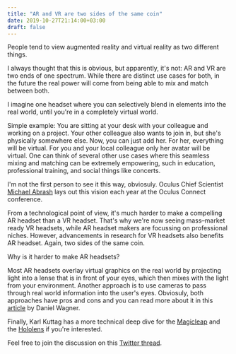 ```yaml
---
title: "AR and VR are two sides of the same coin"
date: 2019-10-27T21:14:00+03:00
draft: false
---
```


People tend to view augmented reality and virtual reality as two different things.

I always thought that this is obvious, but apparently, it's not: AR and VR are two ends of one spectrum. While there are distinct use cases for both, in the future the real power will come from being able to mix and match between both.

I imagine one headset where you can selectively blend in elements into the real world, until you're in a completely virtual world.

Simple example: You are sitting at your desk with your colleague and working on a project. Your other colleague also wants to join in, but she's physically somewhere else. Now, you can just add her. For her, everything will be virtual. For you and your local colleague only her avatar will be virtual.
One can think of several other use cases where this seamless mixing and matching can be extremely empowering, such in education, professional training, and social things like concerts.

I'm not the first person to see it this way, obviosuly. Oculus Chief Scientist [Michael Abrash](https://en.wikipedia.org/wiki/Michael_Abrash) lays out this vision each year at the Oculus Connect conference.

From a technological point of view, it's much harder to make a compelling AR headset than a VR headset. That's why we're now seeing mass–market ready VR headsets, while AR headset makers are focussing on professional niches.
However, advancements in research for VR headsets also benefits AR headset. Again, two sides of the same coin.

Why is it harder to make AR headsets?

Most AR headsets overlay virtual graphics on the real world by projecting light into a lense that is in front of your eyes, which then mixes with the light from your environment. Another approach is to use cameras to pass through real world information into the user's eyes. Obviosuly, both approaches have pros and cons and you can read more about it in this [article](https://www.linkedin.com/pulse/why-making-good-ar-displays-so-hard-daniel-wagner/?trackingId=ak3AnPVYQCyTEzZq2F0bwg%3D%3D) by Daniel Wagner.

Finally, Karl Kuttag has a more technical deep dive for the [Magicleap](https://www.kguttag.com/2018/09/26/magic-leap-review-part-1-the-terrible-view-through-diffraction-gratings/) and the [Hololens](https://www.kguttag.com/2016/10/27/armr-combiners-part-2-hololens/) if you're interested.

Feel free to join the discussion on this [Twitter thread](https://twitter.com/canolcer/status/1188558202465640449).


